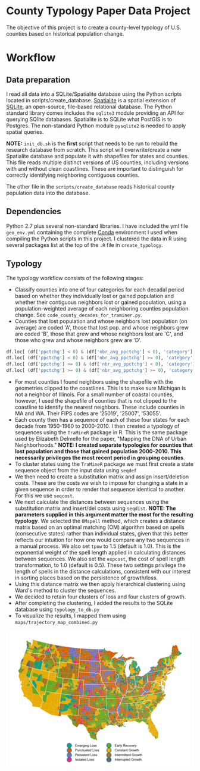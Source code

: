 # County Typology Paper Data Project

The objective of this project is to create a county-level typology of U.S. counties based on historical population change. 

# Workflow

## Data preparation

I read all data into a SQLite/Spatialite database using the Python scripts located in scripts/create_database. [Spatialite](http://www.gaia-gis.it/gaia-sins/) is a spatial extension of [SQLite](https://sqlite.org/index.html), an open-source, file-based relational database. The Python standard library comes includes the `sqlite3` module providing an API for querying SQlite databases. Spatialite is to SQLite what PostGIS is to Postgres. The non-standard Python module `pysqlite2` is needed to apply spatial queries.

__NOTE:__ `init_db.sh` is the **first** script that needs to be run to rebuild the research database from scratch. This script will overwrite/create a new Spatialite database and populate it with shapefiles for states and counties. This file reads multiple distinct versions of US counties, including versions with and without clean coastlines. These are important to distinguish for correctly identifying neighboring contiguous counties.

The other file in the `scripts/create_database` reads historical county population data into the database.

## Dependencies

Python 2.7 plus several non-standard libraries. I have included the yml file `geo_env.yml` containing the complete [Conda](https://conda.io/en/latest/) environment I used when compiling the Python scripts in this project. I clustered the data in R using several packages list at the top of the `.R` file in `create_typology`.

## Typology

The typology workflow consists of the following stages:

* Classify counties into one of four categories for each decadal period based on whether they individually lost or gained population and whether their contiguous neighbors lost or gained population, using a population-weighted average of each neighboring counties population change. See `code_county_decades_for_traminer.py`.
* Counties that lost population and whose neighbors lost population (on average) are coded 'A', those that lost pop. and whose neighbors grew are coded 'B', those that grew and whose neighbors lost are 'C', and those who grew and whose neighbors grew are 'D'.

```python
df.loc[ (df['ppctchg'] < 0) & (df['nbr_avg_ppctchg'] < 0), 'category'] = 'A'
df.loc[ (df['ppctchg'] < 0) & (df['nbr_avg_ppctchg'] >= 0), 'category'] = 'B'
df.loc[ (df['ppctchg'] >= 0) & (df['nbr_avg_ppctchg'] < 0), 'category'] = 'C'
df.loc[ (df['ppctchg'] >= 0) & (df['nbr_avg_ppctchg'] >= 0), 'category'] = 'D'
```   

* For most counties I found neighbors using the shapefile with the geometries clipped to the coastlines. This is to make sure Michigan is not a neighbor of Illinois. For a small number of coastal counties, however, I used the shapefile of counties that is not clipped to the coastline to identify the nearest neighbors. These include counties in MA and WA. Their FIPS codes are '25019', '25007', '53055'.
* Each county then has a sequence of each of these four states for each decade from 1950-1960 to 2000-2010. I then created a typology of sequences using the `TraMineR` package in R. This is the same package used by Elizabeth Delmelle for the paper, "Mapping the DNA of Urban Neighborhoods." __NOTE: I created separate typologies for counties that lost population and those that gained population 2000-2010. This necessarily privileges the most recent period in grouping counties__. 
* To cluster states using the `TraMineR` package we must first create a state sequence object from the input data using `seqdef`
* We then need to create a substitution matrix and assign insert/deletion costs. These are the costs we wish to impose for changing a state in a given sequence in order to render that sequence identical to another. For this we use `seqcost`.
* We next calculate the distances between sequences using the substitution matrix and insert/del costs using `seqdist`. __NOTE: The parameters supplied in this argument matter the most for the resulting typology__. We selected the `OMspell` method, which creates a distance matrix based on an optimal matching (OM) algorithm based on spells (consecutive states) rather than individual states, given that this better reflects our intuition for how one would compare any two sequences in a manual process. We also set `tpow` to 1.5 (default is 1.0). This is the exponential weight of the spell length applied in calculating distances between sequences. We also set the `expcost`, the cost of spell length transformation, to 1.0 (default is 0.5). These two settings privilege the length of spells in the distance calculations, consistent with our interest in sorting places based on the persistence of growth/loss. 
* Using this distance matrix we then apply hierarchical clustering using Ward's method to cluster the sequences.
* We decided to retain four clusters of loss and four clusters of growth.
* After completing the clustering, I added the results to the SQLite database using `typology_to_db.py`
* To visualize the results, I mapped them using `maps/trajectory_map_combined.py`

![Figure 1-1](maps/trajectory_map_combined.png "Figure 1-1")